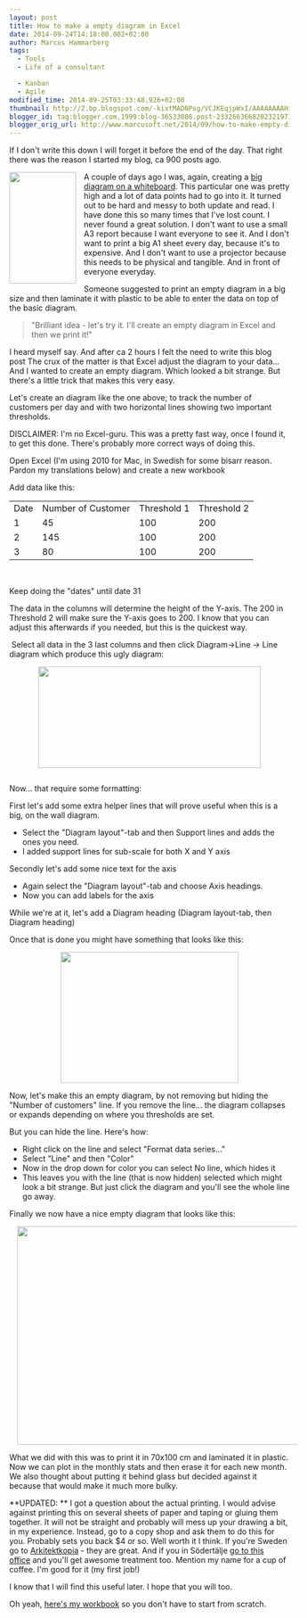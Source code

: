 ```yaml
---
layout: post
title: How to make a empty diagram in Excel
date: 2014-09-24T14:18:00.002+02:00
author: Marcus Hammarberg
tags:
  - Tools
  - Life of a consultant

  - Kanban
  - Agile
modified_time: 2014-09-25T03:33:48.926+02:00
thumbnail: http://2.bp.blogspot.com/-kixtMADNPsg/VCJKEqjpWxI/AAAAAAAAHig/De1YqMiIcYc/s72-c/board.jpg
blogger_id: tag:blogger.com,1999:blog-36533086.post-2332663668202321971
blogger_orig_url: http://www.marcusoft.net/2014/09/how-to-make-empty-diagram-in-excel.html
---
```



<div dir="ltr" style="text-align: left;" trbidi="on">

<div dir="ltr" style="text-align: left;" trbidi="on">

If I don't write this down I will forget it before the end of the day.
That right there was the reason I started my blog, ca 900 posts ago.


<div class="separator" style="clear: both; text-align: center;">

<a
href="http://2.bp.blogspot.com/-kixtMADNPsg/VCJKEqjpWxI/AAAAAAAAHig/De1YqMiIcYc/s1600/board.jpg"
data-imageanchor="1"
style="clear: left; float: left; margin-bottom: 1em; margin-right: 1em;"><img
src="http://2.bp.blogspot.com/-kixtMADNPsg/VCJKEqjpWxI/AAAAAAAAHig/De1YqMiIcYc/s1600/board.jpg"
data-border="0" width="120" height="200" /></a>

</div>

A couple of days ago I was, again, creating a
<a href="http://www.marcusoft.net/2014/09/ifyoubuildit.html"
target="_blank">big diagram on a whiteboard</a>. This particular one was
pretty high and a lot of data points had to go into it. It turned out to
be hard and messy to both update and read.
I have done this so many times that I've lost count. I never found a
great solution.
I don't want to use a small A3 report because I want everyone to see it.
And I don't want to print a big A1 sheet every day, because it's to
expensive.
And I don't want to use a projector because this needs to be physical
and tangible. And in front of everyone everyday.

Someone suggested to print an empty diagram in a big size and then
laminate it with plastic to be able to enter the data on top of the
basic diagram.

> "Brilliant idea - let's try it. I'll create an empty diagram in Excel
> and then we print it!"

I heard myself say. And after ca 2 hours I felt the need to write this
blog post
The crux of the matter is that Excel adjust the
diagram to your data... And I wanted to create an empty diagram. Which
looked a bit strange. But there's a little trick that makes this very
easy.

Let's create an diagram like the one above; to track the number of
customers per day and with two horizontal lines showing two important
thresholds.

DISCLAIMER: I'm no Excel-guru. This was a pretty fast way, once I found
it, to get this done. There's probably more correct ways of doing
this.

Open Excel (I'm using 2010 for Mac, in Swedish for some bisarr reason.
Pardon my translations below) and create a new workbook 

Add data like this:

|      |                    |             |             |
|------|--------------------|-------------|-------------|
| Date | Number of Customer | Threshold 1 | Threshold 2 |
| 1    | 45                 | 100         | 200         |
| 2    | 145                | 100         | 200         |
| 3    | 80                 | 100         | 200         |

 

Keep doing the "dates" until date 31

The data in the columns will determine the height of the Y-axis. The 200
in Threshold 2 will make sure the Y-axis goes to 200. I know that you
can adjust this afterwards if you needed, but this is the quickest way. 

 Select all data in the 3 last columns and then click Diagram-\>Line -\>
Line diagram which produce this ugly diagram:

<div class="separator" style="clear: both; text-align: center;">

<a
href="http://1.bp.blogspot.com/-Bge3Yy5MrN8/VCKTBJGeQuI/AAAAAAAAHjQ/yV-dsPr9ztk/s1600/Screen%2BShot%2B2014-09-24%2Bat%2B16.46.30%2B.png"
data-imageanchor="1" style="margin-left: 1em; margin-right: 1em;"><img
src="http://1.bp.blogspot.com/-Bge3Yy5MrN8/VCKTBJGeQuI/AAAAAAAAHjQ/yV-dsPr9ztk/s1600/Screen%2BShot%2B2014-09-24%2Bat%2B16.46.30%2B.png"
data-border="0" width="400" height="182" /></a>

</div>

<div class="separator" style="clear: both; text-align: center;">
</div>

<div class="separator" style="clear: both; text-align: left;">

Now... that require some formatting:

</div>

First let's add some extra helper lines that will prove useful when this
is a big, on the wall diagram. 

-   Select the "Diagram layout"-tab and then Support lines and adds the
    ones you need. 
-   I added support lines for sub-scale for both X and Y axis

Secondly let's add some nice text for the axis

-   Again select the "Diagram layout"-tab and choose Axis headings. 
-   Now you can add labels for the axis

While we're at it, let's add a Diagram heading (Diagram layout-tab, then
Diagram heading)

<div dir="ltr" style="text-align: left;" trbidi="on">

Once that is done you might have something that looks like this:

</div>

<div class="separator" style="clear: both; text-align: center;">

<a
href="http://2.bp.blogspot.com/-W3KaKa2-G2s/VCK1SMOIhVI/AAAAAAAAHkI/nihwPdcp3xc/s1600/Screen%2BShot%2B2014-09-24%2Bat%2B19.12.42%2B.png"
data-imageanchor="1" style="margin-left: 1em; margin-right: 1em;"><img
src="http://2.bp.blogspot.com/-W3KaKa2-G2s/VCK1SMOIhVI/AAAAAAAAHkI/nihwPdcp3xc/s1600/Screen%2BShot%2B2014-09-24%2Bat%2B19.12.42%2B.png"
data-border="0" width="320" height="235" /></a>

</div>

<div dir="ltr" style="text-align: left;" trbidi="on">

Now, let's make this an empty diagram, by not removing but hiding the
"Number of customers" line. If you remove the line... the diagram
collapses or expands depending on where you thresholds are set. 

</div>

<div dir="ltr" style="text-align: left;" trbidi="on">

But you can hide the line. Here's how:

</div>

<div dir="ltr" style="text-align: left;" trbidi="on">

-   Right click on the line and select "Format data series..."
-   Select "Line" and then "Color"
-   Now in the drop down for color you can select No line, which hides
    it
-   This leaves you with the line (that is now hidden) selected which
    might look a bit strange. But just click the diagram and you'll see
    the whole line go away. 

<div>

Finally we now have a nice empty diagram that looks like this:

</div>

<div class="separator" style="clear: both; text-align: center;">

<a
href="http://3.bp.blogspot.com/-iEemWzBhMPs/VCK2LDLgYfI/AAAAAAAAHkQ/Wg11WG6ulxs/s1600/Screen%2BShot%2B2014-09-24%2Bat%2B19.16.30%2B.png"
data-imageanchor="1" style="margin-left: 1em; margin-right: 1em;"><img
src="http://3.bp.blogspot.com/-iEemWzBhMPs/VCK2LDLgYfI/AAAAAAAAHkQ/Wg11WG6ulxs/s1600/Screen%2BShot%2B2014-09-24%2Bat%2B19.16.30%2B.png"
data-border="0" width="640" height="392" /></a>

</div>

<div>
</div>

<div>

What we did with this was to print it in 70x100 cm and laminated it in
plastic. Now we can plot in the monthly stats and then erase it for each
new month. We also thought about putting it behind glass but decided
against it because that would make it much more bulky.

**UPDATED: **
I got a question about the actual printing. I would advise against
printing this on several sheets of paper and taping or gluing them
together. It will not be straight and probably will mess up your drawing
a bit, in my experience.
Instead, go to a copy shop and ask them to do this for you. Probably
sets you back $4 or so. Well worth it I think. If you're Sweden go to
<a href="http://www.arkitektkopia.se/" target="_blank">Arkitektkopia</a> -
they are great. And if you in Södertälje
<a href="http://www.arkitektkopia.se/kontor/tryckeri-sodertalje/"
target="_blank">go to this office</a> and you'll get awesome treatment
too. Mention my name for a cup of coffee. I'm good for it (my first
job!)

</div>

<div>
</div>

<div>

I know that I will find this useful later. I hope that you will too.

Oh yeah,
<a href="https://dl.dropboxusercontent.com/u/2408484/emptydiagram.xlsx"
target="_blank">here's my workbook</a> so you don't have to start from
scratch. 

</div>

</div>

</div>

</div>

